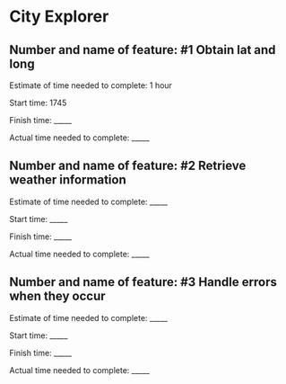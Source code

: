 # City Explorer


## Number and name of feature: #1 Obtain lat and long

Estimate of time needed to complete: 1 hour

Start time: 1745

Finish time: _____

Actual time needed to complete: _____


## Number and name of feature: #2 Retrieve weather information

Estimate of time needed to complete: _____

Start time: _____

Finish time: _____

Actual time needed to complete: _____


## Number and name of feature: #3 Handle errors when they occur

Estimate of time needed to complete: _____

Start time: _____

Finish time: _____

Actual time needed to complete: _____